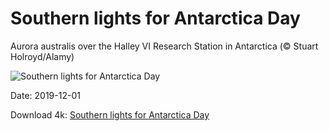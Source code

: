 # Southern lights for Antarctica Day

Aurora australis over the Halley VI Research Station in Antarctica (© Stuart Holroyd/Alamy)

![Southern lights for Antarctica Day](https://bing.com/th?id=OHR.HalleyVI_EN-US9882320579_UHD.jpg&rf=LaDigue_UHD.jpg&pid=hp&w=1024&h=576)

Date: 2019-12-01

Download 4k: [Southern lights for Antarctica Day](https://bing.com/th?id=OHR.HalleyVI_EN-US9882320579_UHD.jpg&rf=LaDigue_UHD.jpg&pid=hp&w=3840&h=2160)

